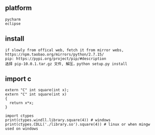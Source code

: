 ## platform
    pycharm
    eclipse
    
## install
    if slowly from offical web, fetch it from mirror webs, https://npm.taobao.org/mirrors/python/2.7.15/
    pip: https://pypi.org/project/pip/#description
    选择 pip-10.0.1.tar.gz 文件, 解压，python setup.py install 
    
## import c
    extern "C" int square(int x);
    extern "C" int square(int x)
    {
      return x*x;
    }

    import ctypes
    print(ctypes.windll.library.square(4)) # windows
    print(ctypes.CDLL('./library.so').square(4)) # linux or when mingw used on windows
